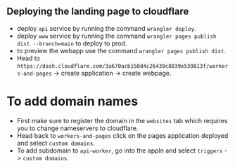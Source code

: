 ## Deploying the landing page to cloudflare
- deploy `api` service by running the command `wrangler deploy`.
- deploy `www` service by running the command `wrangler pages publish dist --branch=main` to deploy to prod.
- to preview the webapp use the command `wrangler pages publish dist`.
- Head to `https://dash.cloudflare.com/3a670acb150d4c26439c8039e539813f/workers-and-pages` -> create application -> create webpage.

# To add domain names
- First make sure to register the domain in the `websites` tab which requires you to change nameservers to cloudflare.
- Head back to `workers-and-pages` click on the pages application deployed and select `custom domains`.
- To add subdomain to `api-worker`, go into the appln and select `triggers` -> `custom domains`.
